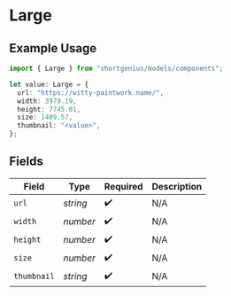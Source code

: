 # Large

## Example Usage

```typescript
import { Large } from "shortgenius/models/components";

let value: Large = {
  url: "https://witty-paintwork.name/",
  width: 3979.19,
  height: 7745.01,
  size: 1409.57,
  thumbnail: "<value>",
};
```

## Fields

| Field              | Type               | Required           | Description        |
| ------------------ | ------------------ | ------------------ | ------------------ |
| `url`              | *string*           | :heavy_check_mark: | N/A                |
| `width`            | *number*           | :heavy_check_mark: | N/A                |
| `height`           | *number*           | :heavy_check_mark: | N/A                |
| `size`             | *number*           | :heavy_check_mark: | N/A                |
| `thumbnail`        | *string*           | :heavy_check_mark: | N/A                |